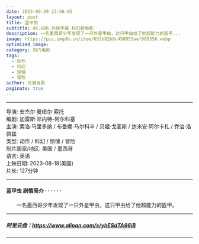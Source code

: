 ```yaml
---
date: 2023-09-29 23:56:05
layout: post
title: 蓝甲虫
subtitle: 4K.HDR.外挂字幕.科幻新电影
description: 一名墨西哥少年发现了一只外星甲虫，这只甲虫给了他超能力的盔甲...
image: https://pic.imgdb.cn/item/653b82b9c458853aef989356.webp
optimized_image: 
category: 热门电影
tags:
  - 动作
  - 科幻
  - 惊悚
  - 冒险
author: 对酒当歌
paginate: true
---
```



---

导演: 安杰尔·曼纽尔·索托  
编剧: 加雷斯·邓内特-阿尔科塞  
主演: 索洛·马里多纳 / 布鲁娜·马尔科辛 / 贝姬·戈麦斯 / 达米安·阿尔卡扎 / 乔治·洛佩兹  
类型: 动作 / 科幻 / 惊悚 / 冒险  
制片国家/地区: 美国 / 墨西哥  
语言: 英语  
上映日期: 2023-08-18(美国)  
片长: 127分钟  

---

#### 蓝甲虫 剧情简介 · · · · · ·

　　一名墨西哥少年发现了一只外星甲虫，这只甲虫给了他超能力的盔甲。

---

##### 阿里云盘：<https://www.alipan.com/s/yhESdTA96iB>

---
